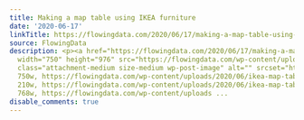 ```yaml
---
title: Making a map table using IKEA furniture
date: '2020-06-17'
linkTitle: https://flowingdata.com/2020/06/17/making-a-map-table-using-ikea-furniture/
source: FlowingData
description: <p><a href="https://flowingdata.com/2020/06/17/making-a-map-table-using-ikea-furniture/"><img
  width="750" height="976" src="https://flowingdata.com/wp-content/uploads/2020/06/ikea-map-table-hack-2-s-750x976.jpg"
  class="attachment-medium size-medium wp-post-image" alt="" srcset="https://flowingdata.com/wp-content/uploads/2020/06/ikea-map-table-hack-2-s-750x976.jpg
  750w, https://flowingdata.com/wp-content/uploads/2020/06/ikea-map-table-hack-2-s-210x273.jpg
  210w, https://flowingdata.com/wp-content/uploads/2020/06/ikea-map-table-hack-2-s-768x999.jpg
  768w, https://flowingdata.com/wp-content/uploads ...
disable_comments: true
---
```

<p><a href="https://flowingdata.com/2020/06/17/making-a-map-table-using-ikea-furniture/"><img width="750" height="976" src="https://flowingdata.com/wp-content/uploads/2020/06/ikea-map-table-hack-2-s-750x976.jpg" class="attachment-medium size-medium wp-post-image" alt="" srcset="https://flowingdata.com/wp-content/uploads/2020/06/ikea-map-table-hack-2-s-750x976.jpg 750w, https://flowingdata.com/wp-content/uploads/2020/06/ikea-map-table-hack-2-s-210x273.jpg 210w, https://flowingdata.com/wp-content/uploads/2020/06/ikea-map-table-hack-2-s-768x999.jpg 768w, https://flowingdata.com/wp-content/uploads ...